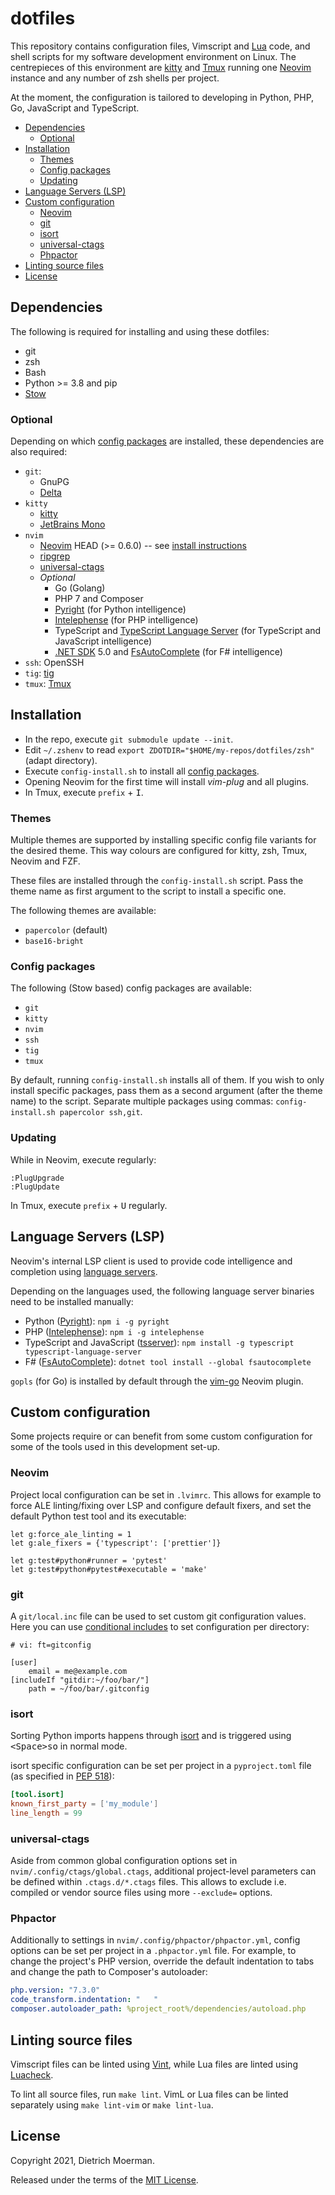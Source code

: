 # dotfiles

This repository contains configuration files, Vimscript and [Lua](https://neovim.io/doc/user/lua.html) code, and shell scripts for my software development environment on Linux.
The centrepieces of this environment are [kitty](https://sw.kovidgoyal.net/kitty/) and [Tmux](https://github.com/tmux/tmux) running one [Neovim](https://neovim.io/) instance and any number of zsh shells per project.

At the moment, the configuration is tailored to developing in Python, PHP, Go, JavaScript and TypeScript.

<!-- START doctoc generated TOC please keep comment here to allow auto update -->
<!-- DON'T EDIT THIS SECTION, INSTEAD RE-RUN doctoc TO UPDATE -->

- [Dependencies](#dependencies)
  - [Optional](#optional)
- [Installation](#installation)
  - [Themes](#themes)
  - [Config packages](#config-packages)
  - [Updating](#updating)
- [Language Servers (LSP)](#language-servers-lsp)
- [Custom configuration](#custom-configuration)
  - [Neovim](#neovim)
  - [git](#git)
  - [isort](#isort)
  - [universal-ctags](#universal-ctags)
  - [Phpactor](#phpactor)
- [Linting source files](#linting-source-files)
- [License](#license)

<!-- END doctoc generated TOC please keep comment here to allow auto update -->

## Dependencies

The following is required for installing and using these dotfiles:

 * git
 * zsh
 * Bash
 * Python >= 3.8 and pip
 * [Stow](http://www.gnu.org/software/stow/)

### Optional

Depending on which [config packages](#config-packages) are installed, these dependencies are also required:

 * `git`:
     * GnuPG
     * [Delta](https://github.com/dandavison/delta)
 * `kitty`
     * [kitty](https://sw.kovidgoyal.net/kitty/)
     * [JetBrains Mono](https://github.com/JetBrains/JetBrainsMono)
 * `nvim`
     * [Neovim](https://neovim.io/) HEAD (>= 0.6.0) -- see [install instructions](https://github.com/neovim/neovim/wiki/Installing-Neovim)
     * [ripgrep](https://github.com/BurntSushi/ripgrep)
     * [universal-ctags](http://ctags.io/)
     * _Optional_
         * Go (Golang)
         * PHP 7 and Composer
         * [Pyright](https://github.com/Microsoft/pyright) (for Python intelligence)
         * [Intelephense](https://intelephense.com/) (for PHP intelligence)
         * TypeScript and [TypeScript Language Server](https://github.com/theia-ide/typescript-language-server) (for TypeScript and JavaScript intelligence)
         * [.NET SDK](https://docs.microsoft.com/en-us/dotnet/core/sdk) 5.0 and [FsAutoComplete](https://github.com/fsharp/FsAutoComplete) (for F# intelligence)
 * `ssh`: OpenSSH
 * `tig`: [tig](https://jonas.github.io/tig/)
 * `tmux`: [Tmux](https://github.com/tmux/tmux)

## Installation

 * In the repo, execute `git submodule update --init`.
 * Edit `~/.zshenv` to read `export ZDOTDIR="$HOME/my-repos/dotfiles/zsh"` (adapt directory).
 * Execute `config-install.sh` to install all [config packages](#config-packages).
 * Opening Neovim for the first time will install _vim-plug_ and all plugins.
 * In Tmux, execute `prefix` + <kbd>I</kbd>.

### Themes

Multiple themes are supported by installing specific config file variants for the desired theme. This way colours are configured for kitty, zsh, Tmux, Neovim and FZF.

These files are installed through the `config-install.sh` script. Pass the theme name as first argument to the script to install a specific one.

The following themes are available:

* `papercolor` (default)
* `base16-bright`

### Config packages

The following (Stow based) config packages are available:

* `git`
* `kitty`
* `nvim`
* `ssh`
* `tig`
* `tmux`

By default, running `config-install.sh` installs all of them.
If you wish to only install specific packages, pass them as a second argument (after the theme name) to the script.
Separate multiple packages using commas: `config-install.sh papercolor ssh,git`.

### Updating

While in Neovim, execute regularly:

```
:PlugUpgrade
:PlugUpdate
```

In Tmux, execute `prefix` + <kbd>U</kbd> regularly.

## Language Servers (LSP)

Neovim's internal LSP client is used to provide code intelligence and completion using [language servers](https://langserver.org/).

Depending on the languages used, the following language server binaries need to be installed manually:

* Python ([Pyright](https://github.com/Microsoft/pyright)): `npm i -g pyright`
* PHP ([Intelephense](https://intelephense.com/)): `npm i -g intelephense`
* TypeScript and JavaScript ([tsserver](https://github.com/theia-ide/typescript-language-server)): `npm install -g typescript typescript-language-server`
* F# ([FsAutoComplete](https://github.com/fsharp/FsAutoComplete)): `dotnet tool install --global fsautocomplete`

`gopls` (for Go) is installed by default through the [vim-go](https://github.com/fatih/vim-go) Neovim plugin.

## Custom configuration

Some projects require or can benefit from some custom configuration for some of the tools used in this development set-up.

### Neovim

Project local configuration can be set in `.lvimrc`.
This allows for example to force ALE linting/fixing over LSP and configure default fixers, and set the default Python test tool and its executable:

```viml
let g:force_ale_linting = 1
let g:ale_fixers = {'typescript': ['prettier']}

let g:test#python#runner = 'pytest'
let g:test#python#pytest#executable = 'make'
```

### git

A `git/local.inc` file can be used to set custom git configuration values.
Here you can use [conditional includes](https://git-scm.com/docs/git-config#_conditional_includes) to set configuration per directory:

```gitconfig
# vi: ft=gitconfig

[user]
	email = me@example.com
[includeIf "gitdir:~/foo/bar/"]
	path = ~/foo/bar/.gitconfig
```

### isort

Sorting Python imports happens through [isort](https://pycqa.github.io/isort/) and is triggered using <kbd>&lt;Space&gt;so</kbd> in normal mode.

isort specific configuration can be set per project in a `pyproject.toml` file (as specified in [PEP 518](https://www.python.org/dev/peps/pep-0518/)):

```toml
[tool.isort]
known_first_party = ['my_module']
line_length = 99
```

### universal-ctags

Aside from common global configuration options set in `nvim/.config/ctags/global.ctags`, additional project-level parameters can be defined within `.ctags.d/*.ctags` files. This allows to exclude i.e. compiled or vendor source files using more `--exclude=` options.

### Phpactor

Additionally to settings in `nvim/.config/phpactor/phpactor.yml`, config options can be set per project in a `.phpactor.yml` file. For example, to change the project's PHP version, override the default indentation to tabs and change the path to Composer's autoloader:

```yaml
php.version: "7.3.0"
code_transform.indentation: "	"
composer.autoloader_path: %project_root%/dependencies/autoload.php
```

## Linting source files

Vimscript files can be linted using [Vint](https://github.com/Vimjas/vint), while Lua files are linted using [Luacheck](https://github.com/luarocks/luacheck).

To lint all source files, run `make lint`. VimL or Lua files can be linted separately using `make lint-vim` or `make lint-lua`.

## License

Copyright 2021, Dietrich Moerman.

Released under the terms of the [MIT License](LICENSE).
